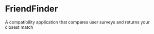 # FriendFinder
A compatibility application that compares user surveys and returns your closest match

